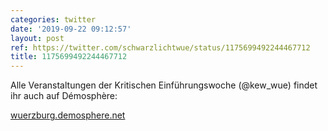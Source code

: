 ```yaml
---
categories: twitter
date: '2019-09-22 09:12:57'
layout: post
ref: https://twitter.com/schwarzlichtwue/status/1175699492244467712
title: 1175699492244467712
---
```

Alle Veranstaltungen der Kritischen Einführungswoche (@kew_wue) findet ihr auch auf Démosphère:

[wuerzburg.demosphere.net](https://wuerzburg.demosphere.net/)